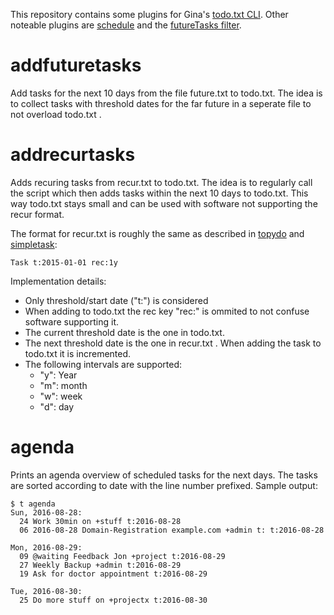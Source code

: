 This repository contains some plugins for Gina's [todo.txt
CLI](https://github.com/ginatrapani/todo.txt-cli). Other noteable plugins are
[schedule](https://github.com/FND/todo.txt-cli/blob/extensions/schedule) and
the [futureTasks
filter](https://github.com/FND/todo.txt-cli/blob/extensions/futureTasks).


addfuturetasks
==============

Add tasks for the next 10 days from the file future.txt to todo.txt. The idea
is to collect tasks with threshold dates for the far future in a seperate file
to not overload todo.txt .


addrecurtasks
=============

Adds recuring tasks from recur.txt to todo.txt. The idea is to regularly call
the script which then adds tasks within the next 10 days to todo.txt. This way
todo.txt stays small and can be used with software not supporting the recur
format.

The format for recur.txt is roughly the same as described in
[topydo](https://github.com/bram85/topydo/wiki/Recurrence) and
[simpletask](https://github.com/mpcjanssen/simpletask-android/blob/master/src/main/assets/index.en.md#extensions):

    Task t:2015-01-01 rec:1y

Implementation details:

* Only threshold/start date ("t:") is considered
* When adding to todo.txt the rec key "rec:" is ommited to not confuse
  software supporting it.
* The current threshold date is the one in todo.txt.
* The next threshold date is the one in recur.txt . When adding
  the task to todo.txt it is incremented.
* The following intervals are supported:
    * "y": Year
    * "m": month
    * "w": week
    * "d": day


agenda
======

Prints an agenda overview of scheduled tasks for the next days. The tasks are
sorted according to date with the line number prefixed. Sample output:

    $ t agenda
    Sun, 2016-08-28:
      24 Work 30min on +stuff t:2016-08-28
      06 2016-08-28 Domain-Registration example.com +admin t: t:2016-08-28

    Mon, 2016-08-29:
      09 @waiting Feedback Jon +project t:2016-08-29
      27 Weekly Backup +admin t:2016-08-29
      19 Ask for doctor appointment t:2016-08-29

    Tue, 2016-08-30:
      25 Do more stuff on +projectx t:2016-08-30

